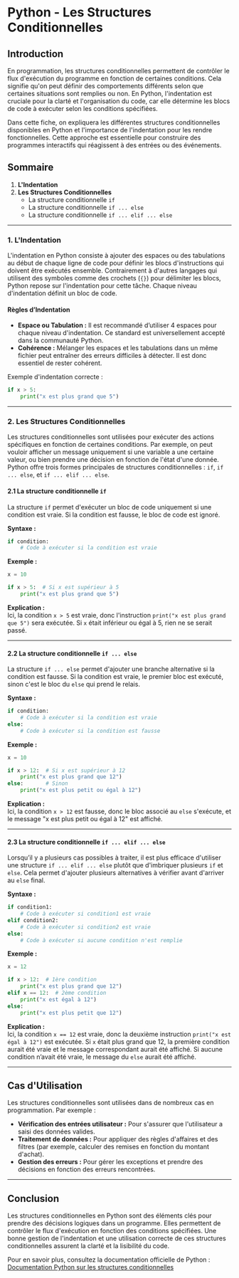 # Python - Les Structures Conditionnelles

## Introduction

En programmation, les structures conditionnelles permettent de contrôler le flux d'exécution du programme en fonction de certaines conditions. Cela signifie qu'on peut définir des comportements différents selon que certaines situations sont remplies ou non. En Python, l'indentation est cruciale pour la clarté et l'organisation du code, car elle détermine les blocs de code à exécuter selon les conditions spécifiées. 

Dans cette fiche, on expliquera les différentes structures conditionnelles disponibles en Python et l'importance de l'indentation pour les rendre fonctionnelles. Cette approche est essentielle pour construire des programmes interactifs qui réagissent à des entrées ou des événements.

## Sommaire

1. **L'Indentation**
2. **Les Structures Conditionnelles**
   - La structure conditionnelle `if`
   - La structure conditionnelle `if ... else`
   - La structure conditionnelle `if ... elif ... else`

---

### 1. L'Indentation

L'indentation en Python consiste à ajouter des espaces ou des tabulations au début de chaque ligne de code pour définir les blocs d'instructions qui doivent être exécutés ensemble. Contrairement à d'autres langages qui utilisent des symboles comme des crochets (`{}`) pour délimiter les blocs, Python repose sur l'indentation pour cette tâche. Chaque niveau d'indentation définit un bloc de code.

#### Règles d’Indentation

- **Espace ou Tabulation :** Il est recommandé d’utiliser 4 espaces pour chaque niveau d'indentation. Ce standard est universellement accepté dans la communauté Python.
- **Cohérence :** Mélanger les espaces et les tabulations dans un même fichier peut entraîner des erreurs difficiles à détecter. Il est donc essentiel de rester cohérent.

Exemple d'indentation correcte :

```python
if x > 5:
    print("x est plus grand que 5")
```

---

### 2. Les Structures Conditionnelles

Les structures conditionnelles sont utilisées pour exécuter des actions spécifiques en fonction de certaines conditions. Par exemple, on peut vouloir afficher un message uniquement si une variable a une certaine valeur, ou bien prendre une décision en fonction de l'état d'une donnée. Python offre trois formes principales de structures conditionnelles : `if`, `if ... else`, et `if ... elif ... else`.

#### 2.1 La structure conditionnelle `if`

La structure `if` permet d'exécuter un bloc de code uniquement si une condition est vraie. Si la condition est fausse, le bloc de code est ignoré.

**Syntaxe :**
```python
if condition:
    # Code à exécuter si la condition est vraie
```

**Exemple :**

```python
x = 10

if x > 5:  # Si x est supérieur à 5
    print("x est plus grand que 5")
```

**Explication :**  
Ici, la condition `x > 5` est vraie, donc l'instruction `print("x est plus grand que 5")` sera exécutée. Si `x` était inférieur ou égal à 5, rien ne se serait passé.

---

#### 2.2 La structure conditionnelle `if ... else`

La structure `if ... else` permet d'ajouter une branche alternative si la condition est fausse. Si la condition est vraie, le premier bloc est exécuté, sinon c'est le bloc du `else` qui prend le relais.

**Syntaxe :**
```python
if condition:
    # Code à exécuter si la condition est vraie
else:
    # Code à exécuter si la condition est fausse
```

**Exemple :**

```python
x = 10

if x > 12:  # Si x est supérieur à 12
    print("x est plus grand que 12")
else:       # Sinon
    print("x est plus petit ou égal à 12")
```

**Explication :**  
Ici, la condition `x > 12` est fausse, donc le bloc associé au `else` s'exécute, et le message "x est plus petit ou égal à 12" est affiché.

---

#### 2.3 La structure conditionnelle `if ... elif ... else`

Lorsqu’il y a plusieurs cas possibles à traiter, il est plus efficace d'utiliser une structure `if ... elif ... else` plutôt que d'imbriquer plusieurs `if` et `else`. Cela permet d'ajouter plusieurs alternatives à vérifier avant d'arriver au `else` final.

**Syntaxe :**
```python
if condition1:
    # Code à exécuter si condition1 est vraie
elif condition2:
    # Code à exécuter si condition2 est vraie
else:
    # Code à exécuter si aucune condition n'est remplie
```

**Exemple :**

```python
x = 12

if x > 12:  # 1ère condition
    print("x est plus grand que 12")
elif x == 12:  # 2ème condition
    print("x est égal à 12")
else:
    print("x est plus petit que 12")
```

**Explication :**  
Ici, la condition `x == 12` est vraie, donc la deuxième instruction `print("x est égal à 12")` est exécutée. Si `x` était plus grand que 12, la première condition aurait été vraie et le message correspondant aurait été affiché. Si aucune condition n’avait été vraie, le message du `else` aurait été affiché.

---

## Cas d'Utilisation

Les structures conditionnelles sont utilisées dans de nombreux cas en programmation. Par exemple :

- **Vérification des entrées utilisateur :** Pour s'assurer que l'utilisateur a saisi des données valides.
- **Traitement de données :** Pour appliquer des règles d'affaires et des filtres (par exemple, calculer des remises en fonction du montant d'achat).
- **Gestion des erreurs :** Pour gérer les exceptions et prendre des décisions en fonction des erreurs rencontrées.

---

## Conclusion

Les structures conditionnelles en Python sont des éléments clés pour prendre des décisions logiques dans un programme. Elles permettent de contrôler le flux d'exécution en fonction des conditions spécifiées. Une bonne gestion de l'indentation et une utilisation correcte de ces structures conditionnelles assurent la clarté et la lisibilité du code.

Pour en savoir plus, consultez la documentation officielle de Python :  
[Documentation Python sur les structures conditionnelles](https://docs.python.org/3/tutorial/controlflow.html)
